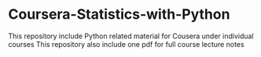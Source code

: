 # Coursera-Statistics-with-Python
This repository include Python related material for Cousera under individual courses
This repository also include one pdf for full course lecture notes
